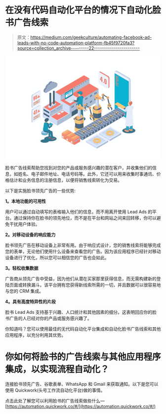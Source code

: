 # 在没有代码自动化平台的情况下自动化脸书广告线索

> 原文：<https://medium.com/geekculture/automating-facebook-ad-leads-with-no-code-automation-platform-fb45f9720fa3?source=collection_archive---------22----------------------->

![](img/6a1ff7f7a31d5a0eab9c8fb8be43d14f.png)

脸书广告线索帮助您找到对您的产品或服务感兴趣的潜在客户，并收集他们的信息，如姓名、电子邮件地址、电话号码等。此外，它还可以用来收集时事通讯、价格估计和业务信息的注册信息，以便将销售线索转化为交易。

以下是实施脸书领先广告的一些优势:

**1。本地功能的可用性**

用户可以通过自动填写的表格输入他们的信息，而不用离开使用 Lead Ads 的平台。通过保持你在脸书的领先地位，而不是在平台和网站之间来回转移，你可以避免干扰用户体验。

**2。对移动设备的响应能力**

脸书领先广告在移动设备上非常有用。由于响应式设计，您的销售线索将能够完成您的表单，无论他们使用什么设备来查看您的广告。因为该应用程序已经针对移动设备进行了优化，所以您可以相信您的广告也会如此。

**3。轻松收集数据**

广告商从领先广告中受益，因为他们从潜在买家那里获得信息，而无需构建新的登陆页面或转换漏斗。该平台拥有您获得新线索所需的一切，并且数据可以很容易地与您的 CRM 集成。

**4。具有高度特异性的片段**

脸书 Lead Ads 支持基于兴趣、人口统计和其他因素的细分。这表明回应你的脸书广告的人已经对你的产品或服务感兴趣了。

你知道吗？您可以使用最佳的无代码自动化平台集成和自动化脸书广告线索和其他应用程序，以充分利用其优势。

# 你如何将脸书的广告线索与其他应用程序集成，以实现流程自动化？

连接脸书领先广告、谷歌表单、WhatsApp 和 Gmail 来获取通知。以下是您可以使用 Quickwork(头号工作流自动化平台)做的事情。

点击此处了解您可以利用脸书的广告线索做些什么—[https://automation.quickwork.co/#/](https://automation.quickwork.co/#/)